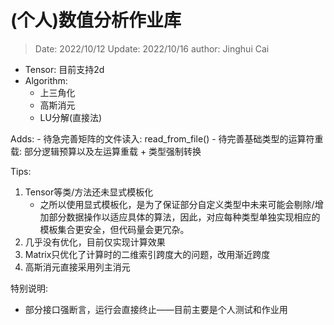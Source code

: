 # (个人)数值分析作业库

> Date: 2022/10/12
> Update: 2022/10/16
> author: Jinghui Cai

- Tensor: 目前支持2d
- Algorithm: 
    - 上三角化
    - 高斯消元
    - LU分解(直接法)

Adds:
    - 待急完善矩阵的文件读入: read_from_file()
    - 待完善基础类型的运算符重载: 部分逻辑预算以及左运算重载 + 类型强制转换

Tips:
1. Tensor等类/方法还未显式模板化
    - 之所以使用显式模板化，是为了保证部分自定义类型中未来可能会剔除/增加部分数据操作以适应具体的算法，因此，对应每种类型单独实现相应的模板集合更安全，但代码量会更冗杂。
2. 几乎没有优化，目前仅实现计算效果
3. Matrix只优化了计算时的二维索引跨度大的问题，改用渐近跨度
4. 高斯消元直接采用列主消元

特别说明:

- 部分接口强断言，运行会直接终止——目前主要是个人测试和作业用